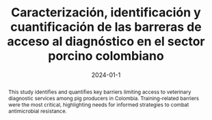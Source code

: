---
title:          "Caracterización, identificación y cuantificación de las barreras de acceso al diagnóstico en el sector porcino colombiano"
date:           2024-01-1
selected:       false
pub:            "Revista de Medicina Veterinaria"
pub_date:       "2021"
pub_last: '<span class="badge badge-pill badge-publication bg-danger"><i class="fas fa-syringe me-1"></i>Animal Health</span>'
type: "journal"
abstract: >-
  This study identifies and quantifies key barriers limiting access to veterinary diagnostic services among pig producers in Colombia. Training-related barriers were the most critical, highlighting needs for informed strategies to combat antimicrobial resistance.

cover:          /assets/images/covers/pig.webp
authors:
  - Natalia Rodríguez Castañeda
  - Cristian Pulido
  - Clara Marcela Rodríguez Moreno
  - Fausto Camilo Moreno Vásquez 
  - Gloria Cristina Córdoba Currea
  - Francisco Gómez
links:
  Paper: https://doi.org/10.19052/mv.vol1.iss48.6
---
